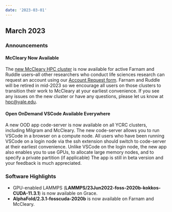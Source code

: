 ```yaml
---
date: '2023-03-01'
---
```


## March 2023

### Announcements

#### McCleary Now Available

The [new McCleary HPC cluster](/clusters/mccleary) is now available for active Farnam and Ruddle users–all other researchers who conduct life sciences research can request an account using our [Account Request form](https://research.computing.yale.edu/support/hpc/account-request). Farnam and Ruddle will be retired in mid-2023 so we encourage all users on those clusters to transition their work to McCleary at your earliest convenience. If you see any issues on the new cluster or have any questions, please let us know at [hpc@yale.edu](mailto:hpc@yale.edu).

#### Open OnDemand VSCode Available Everywhere

A new OOD app code-server is now available on all YCRC clusters, including Milgram and McCleary. The new code-server allows you to run VSCode in a browser on a compute node. All users who have been running VSCode on a login node via the ssh extension should switch to code-server at their earliest convenience. Unlike VSCode on the login node, the new app also enables you to use GPUs, to allocate large memory nodes, and to specify a private partition (if applicable) The app is still in beta version and your feedback is much appreciated.

### Software Highlights

* GPU-enabled LAMMPS (**LAMMPS/23Jun2022-foss-2020b-kokkos-CUDA-11.3.1**) is now available on Grace.
* **AlphaFold/2.3.1-fosscuda-2020b** is now available on Farnam and McCleary.